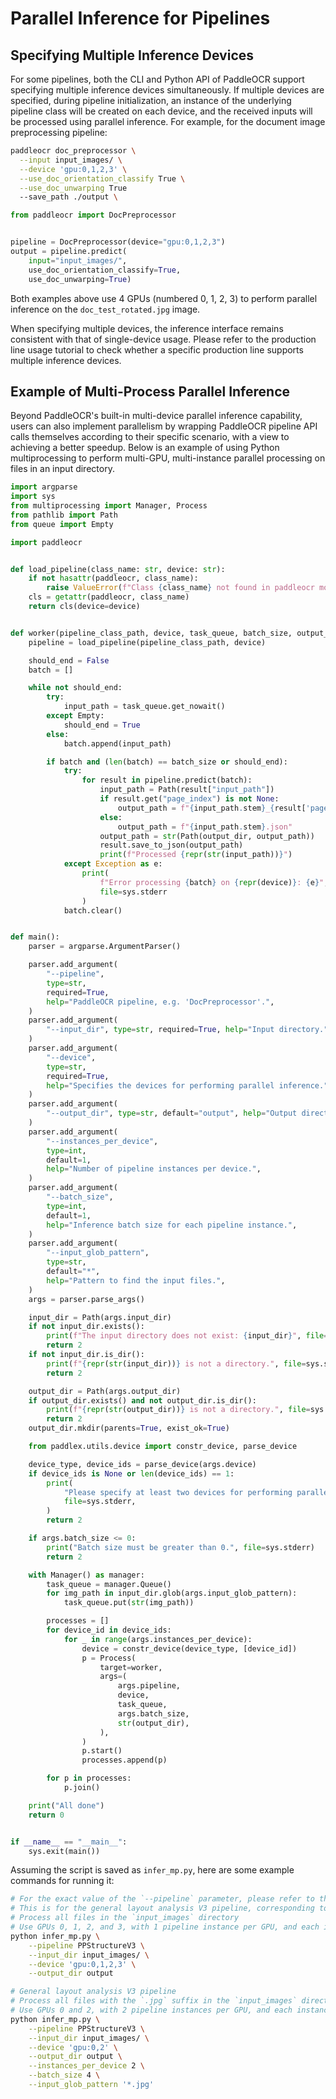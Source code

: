 # Parallel Inference for Pipelines

## Specifying Multiple Inference Devices

For some pipelines, both the CLI and Python API of PaddleOCR support specifying multiple inference devices simultaneously. If multiple devices are specified, during pipeline initialization, an instance of the underlying pipeline class will be created on each device, and the received inputs will be processed using parallel inference. For example, for the document image preprocessing pipeline:

```bash
paddleocr doc_preprocessor \
  --input input_images/ \
  --device 'gpu:0,1,2,3' \
  --use_doc_orientation_classify True \
  --use_doc_unwarping True
  --save_path ./output \

```

```python
from paddleocr import DocPreprocessor


pipeline = DocPreprocessor(device="gpu:0,1,2,3") 
output = pipeline.predict(    
    input="input_images/",
    use_doc_orientation_classify=True,
    use_doc_unwarping=True)

```

Both examples above use 4 GPUs (numbered 0, 1, 2, 3) to perform parallel inference on the `doc_test_rotated.jpg` image.

When specifying multiple devices, the inference interface remains consistent with that of single-device usage. Please refer to the production line usage tutorial to check whether a specific production line supports multiple inference devices.

## Example of Multi-Process Parallel Inference

Beyond PaddleOCR's built-in multi-device parallel inference capability, users can also implement parallelism by wrapping PaddleOCR pipeline API calls themselves according to their specific scenario, with a view to achieving a better speedup. Below is an example of using Python multiprocessing to perform multi-GPU, multi-instance parallel processing on files in an input directory.



```python
import argparse
import sys
from multiprocessing import Manager, Process
from pathlib import Path
from queue import Empty

import paddleocr


def load_pipeline(class_name: str, device: str):
    if not hasattr(paddleocr, class_name):
        raise ValueError(f"Class {class_name} not found in paddleocr module.")
    cls = getattr(paddleocr, class_name)
    return cls(device=device)


def worker(pipeline_class_path, device, task_queue, batch_size, output_dir):
    pipeline = load_pipeline(pipeline_class_path, device)

    should_end = False
    batch = []

    while not should_end:
        try:
            input_path = task_queue.get_nowait()
        except Empty:
            should_end = True
        else:
            batch.append(input_path)

        if batch and (len(batch) == batch_size or should_end):
            try:
                for result in pipeline.predict(batch):
                    input_path = Path(result["input_path"])
                    if result.get("page_index") is not None:
                        output_path = f"{input_path.stem}_{result['page_index']}.json"
                    else:
                        output_path = f"{input_path.stem}.json"
                    output_path = str(Path(output_dir, output_path))
                    result.save_to_json(output_path)
                    print(f"Processed {repr(str(input_path))}")
            except Exception as e:
                print(
                    f"Error processing {batch} on {repr(device)}: {e}",
                    file=sys.stderr
                )
            batch.clear()


def main():
    parser = argparse.ArgumentParser()

    parser.add_argument(
        "--pipeline",
        type=str,
        required=True,
        help="PaddleOCR pipeline, e.g. 'DocPreprocessor'.",
    )
    parser.add_argument(
        "--input_dir", type=str, required=True, help="Input directory."
    )
    parser.add_argument(
        "--device",
        type=str,
        required=True,
        help="Specifies the devices for performing parallel inference.",
    )
    parser.add_argument(
        "--output_dir", type=str, default="output", help="Output directory."
    )
    parser.add_argument(
        "--instances_per_device",
        type=int,
        default=1,
        help="Number of pipeline instances per device.",
    )
    parser.add_argument(
        "--batch_size",
        type=int,
        default=1,
        help="Inference batch size for each pipeline instance.",
    )
    parser.add_argument(
        "--input_glob_pattern",
        type=str,
        default="*",
        help="Pattern to find the input files.",
    )
    args = parser.parse_args()

    input_dir = Path(args.input_dir)
    if not input_dir.exists():
        print(f"The input directory does not exist: {input_dir}", file=sys.stderr)
        return 2
    if not input_dir.is_dir():
        print(f"{repr(str(input_dir))} is not a directory.", file=sys.stderr)
        return 2

    output_dir = Path(args.output_dir)
    if output_dir.exists() and not output_dir.is_dir():
        print(f"{repr(str(output_dir))} is not a directory.", file=sys.stderr)
        return 2
    output_dir.mkdir(parents=True, exist_ok=True)

    from paddlex.utils.device import constr_device, parse_device

    device_type, device_ids = parse_device(args.device)
    if device_ids is None or len(device_ids) == 1:
        print(
            "Please specify at least two devices for performing parallel inference.",
            file=sys.stderr,
        )
        return 2

    if args.batch_size <= 0:
        print("Batch size must be greater than 0.", file=sys.stderr)
        return 2

    with Manager() as manager:
        task_queue = manager.Queue()
        for img_path in input_dir.glob(args.input_glob_pattern):
            task_queue.put(str(img_path))

        processes = []
        for device_id in device_ids:
            for _ in range(args.instances_per_device):
                device = constr_device(device_type, [device_id])
                p = Process(
                    target=worker,
                    args=(
                        args.pipeline,
                        device,
                        task_queue,
                        args.batch_size,
                        str(output_dir),
                    ),
                )
                p.start()
                processes.append(p)

        for p in processes:
            p.join()

    print("All done")
    return 0


if __name__ == "__main__":
    sys.exit(main())

```
Assuming the script is saved as `infer_mp.py`, here are some example commands for running it:
```bash
# For the exact value of the `--pipeline` parameter, please refer to the **script** import name of the pipeline
# This is for the general layout analysis V3 pipeline, corresponding to `PPStructureV3`
# Process all files in the `input_images` directory
# Use GPUs 0, 1, 2, and 3, with 1 pipeline instance per GPU, and each instance processes 1 input file at a time
python infer_mp.py \
    --pipeline PPStructureV3 \
    --input_dir input_images/ \
    --device 'gpu:0,1,2,3' \
    --output_dir output

# General layout analysis V3 pipeline
# Process all files with the `.jpg` suffix in the `input_images` directory
# Use GPUs 0 and 2, with 2 pipeline instances per GPU, and each instance processes 4 input files at a time
python infer_mp.py \
    --pipeline PPStructureV3 \
    --input_dir input_images/ \
    --device 'gpu:0,2' \
    --output_dir output \
    --instances_per_device 2 \
    --batch_size 4 \
    --input_glob_pattern '*.jpg'

```
